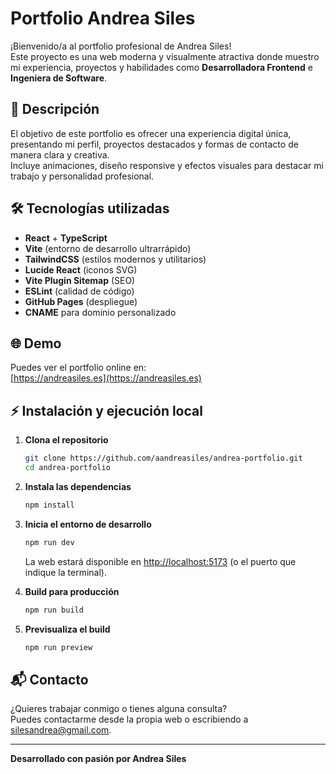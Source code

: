 # Portfolio Andrea Siles

¡Bienvenido/a al portfolio profesional de Andrea Siles!  
Este proyecto es una web moderna y visualmente atractiva donde muestro mi experiencia, proyectos y habilidades como **Desarrolladora Frontend** e **Ingeniera de Software**.

## 🚀 Descripción

El objetivo de este portfolio es ofrecer una experiencia digital única, presentando mi perfil, proyectos destacados y formas de contacto de manera clara y creativa.  
Incluye animaciones, diseño responsive y efectos visuales para destacar mi trabajo y personalidad profesional.

## 🛠️ Tecnologías utilizadas

- **React** + **TypeScript**  
- **Vite** (entorno de desarrollo ultrarrápido)
- **TailwindCSS** (estilos modernos y utilitarios)
- **Lucide React** (iconos SVG)
- **Vite Plugin Sitemap** (SEO)
- **ESLint** (calidad de código)
- **GitHub Pages** (despliegue)
- **CNAME** para dominio personalizado

## 🌐 Demo

Puedes ver el portfolio online en:  
[https://andreasiles.es](https://andreasiles.es)

## ⚡ Instalación y ejecución local

1. **Clona el repositorio**
   ```sh
   git clone https://github.com/aandreasiles/andrea-portfolio.git
   cd andrea-portfolio
   ```

2. **Instala las dependencias**
   ```sh
   npm install
   ```

3. **Inicia el entorno de desarrollo**
   ```sh
   npm run dev
   ```
   La web estará disponible en [http://localhost:5173](http://localhost:5173) (o el puerto que indique la terminal).

4. **Build para producción**
   ```sh
   npm run build
   ```

5. **Previsualiza el build**
   ```sh
   npm run preview
   ```

## 📬 Contacto

¿Quieres trabajar conmigo o tienes alguna consulta?  
Puedes contactarme desde la propia web o escribiendo a [silesandrea@gmail.com](mailto:silesandrea@gmail.com).

---

**Desarrollado con pasión por Andrea Siles**
